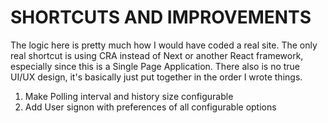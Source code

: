 SHORTCUTS AND IMPROVEMENTS
==================================================================

The logic here is pretty much how I would have coded a real site.
The only real shortcut is using CRA instead of Next or another React framework, especially since this is a Single Page Application.
There also is no true UI/UX design, it's basically just put together in the order I wrote things.

1. Make Polling interval and history size configurable
2. Add User signon with preferences of all configurable options